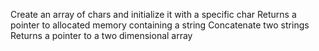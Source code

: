 Create an array of chars and initialize it with a specific char
Returns a pointer to allocated memory containing a string
Concatenate two strings
Returns a pointer to a two dimensional array
